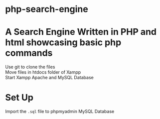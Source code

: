 # php-search-engine
A Search Engine Written in PHP and html showcasing basic php commands
======================================================
Use git to clone the files<br>
Move files in htdocs folder of Xampp<br>
Start Xampp Apache and MySQL Database
<br>
# Set Up
Import the ```.sql``` file to phpmyadmin MySQL Database<br>
